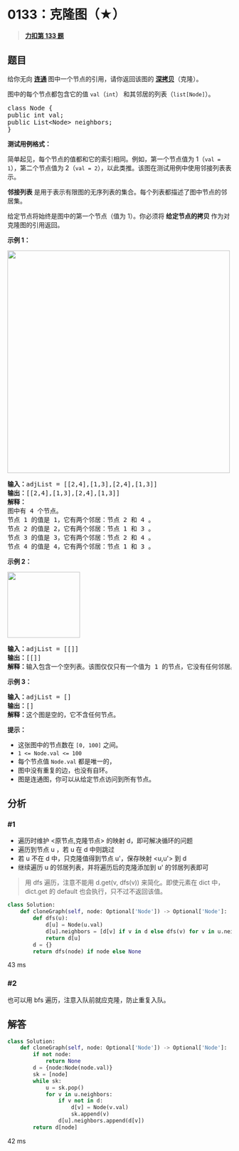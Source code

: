 # 0133：克隆图（★）


> <u>**[力扣第 133 题](https://leetcode.cn/problems/clone-graph/)**</u>

## 题目

<p>给你无向 <strong><a href="https://baike.baidu.com/item/连通图/6460995?fr=aladdin" target="_blank">连通</a> </strong>图中一个节点的引用，请你返回该图的 <a href="https://baike.baidu.com/item/深拷贝/22785317?fr=aladdin" target="_blank"><strong>深拷贝</strong></a>（克隆）。</p>

<p>图中的每个节点都包含它的值 <code>val</code>（<code>int</code>） 和其邻居的列表（<code>list[Node]</code>）。</p>

<pre>
class Node {
public int val;
public List&lt;Node&gt; neighbors;
}</pre>



<p><strong>测试用例格式：</strong></p>

<p>简单起见，每个节点的值都和它的索引相同。例如，第一个节点值为 1（<code>val = 1</code>），第二个节点值为 2（<code>val = 2</code>），以此类推。该图在测试用例中使用邻接列表表示。</p>

<p><strong>邻接列表</strong> 是用于表示有限图的无序列表的集合。每个列表都描述了图中节点的邻居集。</p>

<p>给定节点将始终是图中的第一个节点（值为 1）。你必须将 <strong>给定节点的拷贝 </strong>作为对克隆图的引用返回。</p>



<p><strong>示例 1：</strong></p>

<p><img alt="" src="https://assets.leetcode-cn.com/aliyun-lc-upload/uploads/2020/02/01/133_clone_graph_question.png" style="height: 500px; width: 500px;" /></p>

<pre>
<strong>输入：</strong>adjList = [[2,4],[1,3],[2,4],[1,3]]
<strong>输出：</strong>[[2,4],[1,3],[2,4],[1,3]]
<strong>解释：
</strong>图中有 4 个节点。
节点 1 的值是 1，它有两个邻居：节点 2 和 4 。
节点 2 的值是 2，它有两个邻居：节点 1 和 3 。
节点 3 的值是 3，它有两个邻居：节点 2 和 4 。
节点 4 的值是 4，它有两个邻居：节点 1 和 3 。
</pre>

<p><strong>示例 2：</strong></p>

<p><img alt="" src="https://assets.leetcode-cn.com/aliyun-lc-upload/uploads/2020/02/01/graph.png" style="height: 148px; width: 163px;" /></p>

<pre>
<strong>输入：</strong>adjList = [[]]
<strong>输出：</strong>[[]]
<strong>解释：</strong>输入包含一个空列表。该图仅仅只有一个值为 1 的节点，它没有任何邻居。
</pre>

<p><strong>示例 3：</strong></p>

<pre>
<strong>输入：</strong>adjList = []
<strong>输出：</strong>[]
<strong>解释：</strong>这个图是空的，它不含任何节点。
</pre>



<p><strong>提示：</strong></p>

<ul>
<li>这张图中的节点数在 <code>[0, 100]</code> 之间。</li>
<li><code>1 &lt;= Node.val &lt;= 100</code></li>
<li>每个节点值 <code>Node.val</code> 都是唯一的，</li>
<li>图中没有重复的边，也没有自环。</li>
<li>图是连通图，你可以从给定节点访问到所有节点。</li>
</ul>


## 分析

### #1
- 遍历时维护 <原节点,克隆节点> 的映射 d，即可解决循环的问题
- 遍历到节点 u ，若 u 在 d 中则跳过
- 若 u 不在 d 中，只克隆值得到节点 u'，保存映射 <u,u'> 到 d
- 继续遍历 u 的邻居列表，并将遍历后的克隆添加到 u' 的邻居列表即可

> 用 dfs 遍历，注意不能用 d.get(v, dfs(v)) 来简化。即使元素在 dict 中，dict.get 的 default 也会执行，只不过不返回该值。
```python
class Solution:
    def cloneGraph(self, node: Optional['Node']) -> Optional['Node']:
        def dfs(u):
            d[u] = Node(u.val)
            d[u].neighbors = [d[v] if v in d else dfs(v) for v in u.neighbors]
            return d[u]
        d = {}
        return dfs(node) if node else None
```
43 ms

### #2
也可以用 bfs 遍历，注意入队前就应克隆，防止重复入队。
## 解答

```python
class Solution:
    def cloneGraph(self, node: Optional['Node']) -> Optional['Node']:
        if not node:
            return None
        d = {node:Node(node.val)}
        sk = [node]
        while sk:
            u = sk.pop()
            for v in u.neighbors:
                if v not in d:
                    d[v] = Node(v.val)
                    sk.append(v)
                d[u].neighbors.append(d[v])
        return d[node]
```
42 ms
